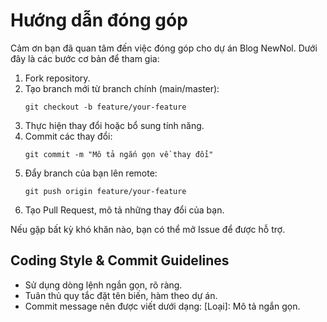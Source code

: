 # Hướng dẫn đóng góp

Cảm ơn bạn đã quan tâm đến việc đóng góp cho dự án Blog NewNol. Dưới đây là các bước cơ bản để tham gia:

1. Fork repository.
2. Tạo branch mới từ branch chính (main/master):
   ```
   git checkout -b feature/your-feature
   ```
3. Thực hiện thay đổi hoặc bổ sung tính năng.
4. Commit các thay đổi:
   ```
   git commit -m "Mô tả ngắn gọn về thay đổi"
   ```
5. Đẩy branch của bạn lên remote:
   ```
   git push origin feature/your-feature
   ```
6. Tạo Pull Request, mô tả những thay đổi của bạn.

Nếu gặp bất kỳ khó khăn nào, bạn có thể mở Issue để được hỗ trợ.

## Coding Style & Commit Guidelines
- Sử dụng dòng lệnh ngắn gọn, rõ ràng.
- Tuân thủ quy tắc đặt tên biến, hàm theo dự án.
- Commit message nên được viết dưới dạng: [Loại]: Mô tả ngắn gọn.

